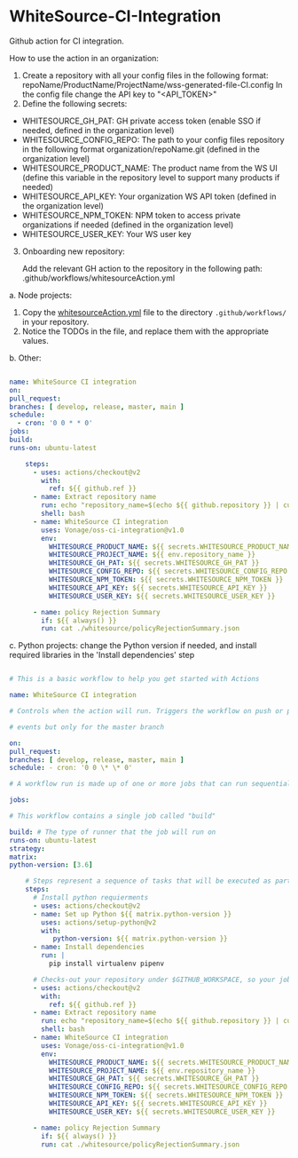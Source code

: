 # WhiteSource-CI-Integration

Github action for CI integration.

How to use the action in an organization:

1. Create a repository with all your config files in the following format:
   repoName/ProductName/ProjectName/wss-generated-file-CI.config
   In the config file change the API key to "<API_TOKEN>"
2. Define the following secrets:

- WHITESOURCE_GH_PAT: GH private access token (enable SSO if needed, defined in the organization level)
- WHITESOURCE_CONFIG_REPO: The path to your config files repository in the following format organization/repoName.git (defined in the organization level)
- WHITESOURCE_PRODUCT_NAME: The product name from the WS UI (define this variable in the repository level to support many products if needed)
- WHITESOURCE_API_KEY: Your organization WS API token (defined in the organization level)
- WHITESOURCE_NPM_TOKEN: NPM token to access private organizations if needed (defined in the organization level)
- WHITESOURCE_USER_KEY: Your WS user key

3. Onboarding new repository:

   Add the relevant GH action to the repository in the following path: .github/workflows/whitesourceAction.yml

a. Node projects:

1. Copy the [whitesourceAction.yml](./whitesourceAction.yml) file to the directory `.github/workflows/` in your repository.
2. Notice the TODOs in the file, and replace them with the appropriate values.

b. Other:

```yaml

name: WhiteSource CI integration
on:
pull_request:
branches: [ develop, release, master, main ]
schedule:
  - cron: '0 0 * * 0'
jobs:
build:
runs-on: ubuntu-latest

    steps:
      - uses: actions/checkout@v2
        with:
          ref: ${{ github.ref }}
      - name: Extract repository name
        run: echo "repository_name=$(echo ${{ github.repository }} | cut -d'/' -f2)" >> $GITHUB_ENV
        shell: bash
      - name: WhiteSource CI integration
        uses: Vonage/oss-ci-integration@v1.0
        env:
          WHITESOURCE_PRODUCT_NAME: ${{ secrets.WHITESOURCE_PRODUCT_NAME }}
          WHITESOURCE_PROJECT_NAME: ${{ env.repository_name }}
          WHITESOURCE_GH_PAT: ${{ secrets.WHITESOURCE_GH_PAT }}
          WHITESOURCE_CONFIG_REPO: ${{ secrets.WHITESOURCE_CONFIG_REPO }}
          WHITESOURCE_NPM_TOKEN: ${{ secrets.WHITESOURCE_NPM_TOKEN }}
          WHITESOURCE_API_KEY: ${{ secrets.WHITESOURCE_API_KEY }}
          WHITESOURCE_USER_KEY: ${{ secrets.WHITESOURCE_USER_KEY }}

      - name: policy Rejection Summary
        if: ${{ always() }}
        run: cat ./whitesource/policyRejectionSummary.json

```

c. Python projects: change the Python version if needed, and install required libraries in the 'Install dependencies' step

```yaml

# This is a basic workflow to help you get started with Actions

name: WhiteSource CI integration

# Controls when the action will run. Triggers the workflow on push or pull request

# events but only for the master branch

on:
pull_request:
branches: [ develop, release, master, main ]
schedule: - cron: '0 0 \* \* 0'

# A workflow run is made up of one or more jobs that can run sequentially or in parallel

jobs:

# This workflow contains a single job called "build"

build: # The type of runner that the job will run on
runs-on: ubuntu-latest
strategy:
matrix:
python-version: [3.6]

    # Steps represent a sequence of tasks that will be executed as part of the job
    steps:
      # Install python requierments
      - uses: actions/checkout@v2
      - name: Set up Python ${{ matrix.python-version }}
        uses: actions/setup-python@v2
        with:
           python-version: ${{ matrix.python-version }}
      - name: Install dependencies
        run: |
          pip install virtualenv pipenv

      # Checks-out your repository under $GITHUB_WORKSPACE, so your job can access it
      - uses: actions/checkout@v2
        with:
          ref: ${{ github.ref }}
      - name: Extract repository name
        run: echo "repository_name=$(echo ${{ github.repository }} | cut -d'/' -f2)" >> $GITHUB_ENV
        shell: bash
      - name: WhiteSource CI integration
        uses: Vonage/oss-ci-integration@v1.0
        env:
          WHITESOURCE_PRODUCT_NAME: ${{ secrets.WHITESOURCE_PRODUCT_NAME }}
          WHITESOURCE_PROJECT_NAME: ${{ env.repository_name }}
          WHITESOURCE_GH_PAT: ${{ secrets.WHITESOURCE_GH_PAT }}
          WHITESOURCE_CONFIG_REPO: ${{ secrets.WHITESOURCE_CONFIG_REPO }}
          WHITESOURCE_NPM_TOKEN: ${{ secrets.WHITESOURCE_NPM_TOKEN }}
          WHITESOURCE_API_KEY: ${{ secrets.WHITESOURCE_API_KEY }}
          WHITESOURCE_USER_KEY: ${{ secrets.WHITESOURCE_USER_KEY }}

      - name: policy Rejection Summary
        if: ${{ always() }}
        run: cat ./whitesource/policyRejectionSummary.json

```
